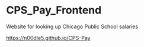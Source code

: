 # CPS_Pay_Frontend
Website for looking up Chicago Public School salaries

https://n00dle5.github.io/CPS-Pay
